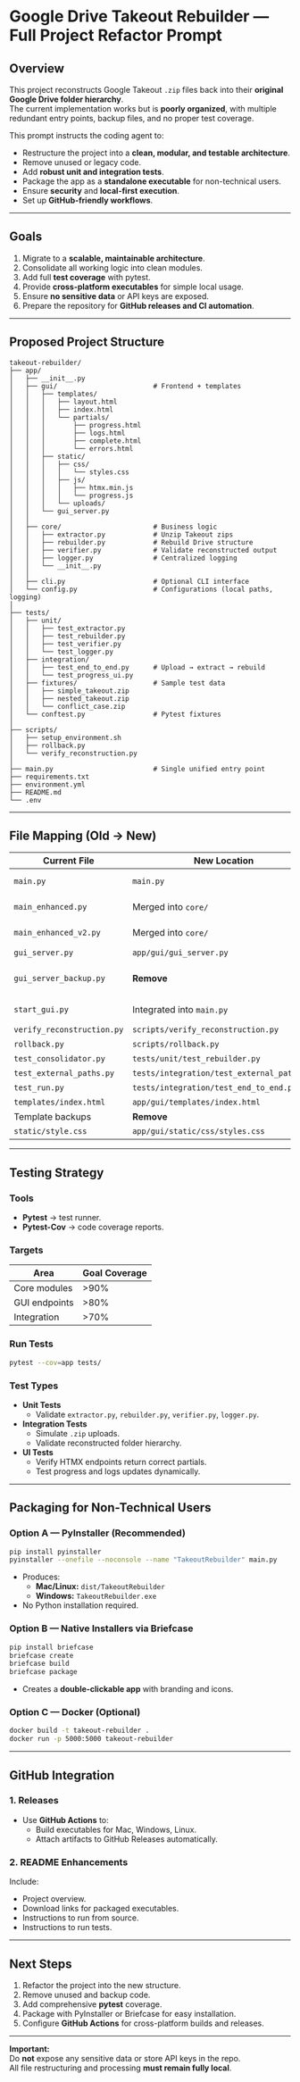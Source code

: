 
# Google Drive Takeout Rebuilder — Full Project Refactor Prompt

## Overview
This project reconstructs Google Takeout `.zip` files back into their **original Google Drive folder hierarchy**.  
The current implementation works but is **poorly organized**, with multiple redundant entry points, backup files, and no proper test coverage.

This prompt instructs the coding agent to:
- Restructure the project into a **clean, modular, and testable architecture**.
- Remove unused or legacy code.
- Add **robust unit and integration tests**.
- Package the app as a **standalone executable** for non-technical users.
- Ensure **security** and **local-first execution**.
- Set up **GitHub-friendly workflows**.

---

## Goals
1. Migrate to a **scalable, maintainable architecture**.
2. Consolidate all working logic into clean modules.
3. Add full **test coverage** with pytest.
4. Provide **cross-platform executables** for simple local usage.
5. Ensure **no sensitive data** or API keys are exposed.
6. Prepare the repository for **GitHub releases and CI automation**.

---

## Proposed Project Structure

```
takeout-rebuilder/
├── app/
│   ├── __init__.py
│   ├── gui/                        # Frontend + templates
│   │   ├── templates/
│   │   │   ├── layout.html
│   │   │   ├── index.html
│   │   │   └── partials/
│   │   │       ├── progress.html
│   │   │       ├── logs.html
│   │   │       ├── complete.html
│   │   │       └── errors.html
│   │   ├── static/
│   │   │   ├── css/
│   │   │   │   └── styles.css
│   │   │   ├── js/
│   │   │   │   ├── htmx.min.js
│   │   │   │   └── progress.js
│   │   │   └── uploads/
│   │   └── gui_server.py
│   │
│   ├── core/                       # Business logic
│   │   ├── extractor.py            # Unzip Takeout zips
│   │   ├── rebuilder.py            # Rebuild Drive structure
│   │   ├── verifier.py             # Validate reconstructed output
│   │   ├── logger.py               # Centralized logging
│   │   └── __init__.py
│   │
│   ├── cli.py                      # Optional CLI interface
│   └── config.py                   # Configurations (local paths, logging)
│
├── tests/
│   ├── unit/
│   │   ├── test_extractor.py
│   │   ├── test_rebuilder.py
│   │   ├── test_verifier.py
│   │   └── test_logger.py
│   ├── integration/
│   │   ├── test_end_to_end.py      # Upload → extract → rebuild
│   │   └── test_progress_ui.py
│   ├── fixtures/                   # Sample test data
│   │   ├── simple_takeout.zip
│   │   ├── nested_takeout.zip
│   │   └── conflict_case.zip
│   └── conftest.py                 # Pytest fixtures
│
├── scripts/
│   ├── setup_environment.sh
│   ├── rollback.py
│   └── verify_reconstruction.py
│
├── main.py                         # Single unified entry point
├── requirements.txt
├── environment.yml
├── README.md
└── .env
```

---

## File Mapping (Old → New)

| **Current File**             | **New Location**                     | **Action** |
|----------------------------|---------------------------------|-----------|
| `main.py`                  | `main.py`                       | Unified entrypoint |
| `main_enhanced.py`         | Merged into `core/`             | Remove old file |
| `main_enhanced_v2.py`      | Merged into `core/`             | Remove old file |
| `gui_server.py`            | `app/gui/gui_server.py`         | Keep |
| `gui_server_backup.py`     | **Remove**                      | Backup not needed |
| `start_gui.py`             | Integrated into `main.py`       | Remove old |
| `verify_reconstruction.py` | `scripts/verify_reconstruction.py` | Keep |
| `rollback.py`              | `scripts/rollback.py`           | Keep |
| `test_consolidator.py`     | `tests/unit/test_rebuilder.py`   | Rename |
| `test_external_paths.py`   | `tests/integration/test_external_paths.py` | Keep |
| `test_run.py`              | `tests/integration/test_end_to_end.py` | Keep |
| `templates/index.html`     | `app/gui/templates/index.html`  | Keep |
| Template backups           | **Remove**                      | Obsolete |
| `static/style.css`         | `app/gui/static/css/styles.css` | Keep |

---

## Testing Strategy

### Tools
- **Pytest** → test runner.
- **Pytest-Cov** → code coverage reports.

### Targets
| **Area**       | **Goal Coverage** |
|---------------|--------------------|
| Core modules  | >90%               |
| GUI endpoints | >80%               |
| Integration   | >70%               |

### Run Tests
```bash
pytest --cov=app tests/
```

### Test Types
- **Unit Tests**  
    - Validate `extractor.py`, `rebuilder.py`, `verifier.py`, `logger.py`.
- **Integration Tests**  
    - Simulate `.zip` uploads.
    - Validate reconstructed folder hierarchy.
- **UI Tests**  
    - Verify HTMX endpoints return correct partials.
    - Test progress and logs updates dynamically.

---

## Packaging for Non-Technical Users

### Option A — PyInstaller (Recommended)
```bash
pip install pyinstaller
pyinstaller --onefile --noconsole --name "TakeoutRebuilder" main.py
```
- Produces:
  - **Mac/Linux:** `dist/TakeoutRebuilder`
  - **Windows:** `TakeoutRebuilder.exe`
- No Python installation required.

### Option B — Native Installers via Briefcase
```bash
pip install briefcase
briefcase create
briefcase build
briefcase package
```
- Creates a **double-clickable app** with branding and icons.

### Option C — Docker (Optional)
```bash
docker build -t takeout-rebuilder .
docker run -p 5000:5000 takeout-rebuilder
```

---

## GitHub Integration

### 1. Releases
- Use **GitHub Actions** to:
    - Build executables for Mac, Windows, Linux.
    - Attach artifacts to GitHub Releases automatically.

### 2. README Enhancements
Include:
- Project overview.
- Download links for packaged executables.
- Instructions to run from source.
- Instructions to run tests.

---

## Next Steps
1. Refactor the project into the new structure.
2. Remove unused and backup code.
3. Add comprehensive **pytest** coverage.
4. Package with PyInstaller or Briefcase for easy installation.
5. Configure **GitHub Actions** for cross-platform builds and releases.

---

**Important:**  
Do **not** expose any sensitive data or store API keys in the repo.  
All file restructuring and processing **must remain fully local**.
